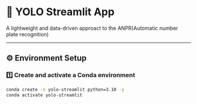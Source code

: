 # 🧠 YOLO Streamlit App

A lightweight and data-driven approact to the ANPR(Automatic number plate recognition) 

---

## ⚙️ Environment Setup

### 1️⃣ Create and activate a Conda environment
```bash
conda create -n yolo-streamlit python=3.10 -y
conda activate yolo-streamlit
